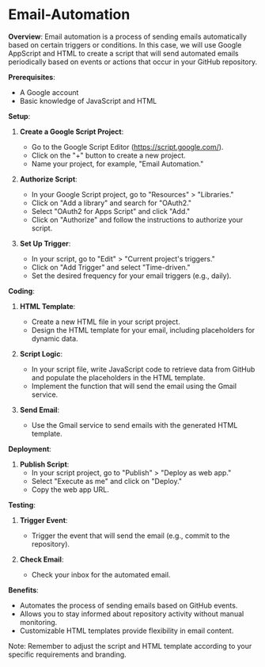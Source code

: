 # Email-Automation

**Overview**:
Email automation is a process of sending emails automatically based on certain triggers or conditions. In this case, we will use Google AppScript and HTML to create a script that will send automated emails periodically based on events or actions that occur in your GitHub repository.

**Prerequisites**:
- A Google account
- Basic knowledge of JavaScript and HTML

**Setup**:

1. **Create a Google Script Project**:
   - Go to the Google Script Editor (https://script.google.com/).
   - Click on the "+" button to create a new project.
   - Name your project, for example, "Email Automation."

2. **Authorize Script**:
   - In your Google Script project, go to "Resources" > "Libraries."
   - Click on "Add a library" and search for "OAuth2."
   - Select "OAuth2 for Apps Script" and click "Add."
   - Click on "Authorize" and follow the instructions to authorize your script.

3. **Set Up Trigger**:
   - In your script, go to "Edit" > "Current project's triggers."
   - Click on "Add Trigger" and select "Time-driven."
   - Set the desired frequency for your email triggers (e.g., daily).

**Coding**:
1. **HTML Template**:
   - Create a new HTML file in your script project.
   - Design the HTML template for your email, including placeholders for dynamic data.

2. **Script Logic**:
   - In your script file, write JavaScript code to retrieve data from GitHub and populate the placeholders in the HTML template.
   - Implement the function that will send the email using the Gmail service.

3. **Send Email**:
   - Use the Gmail service to send emails with the generated HTML template.

**Deployment**:
1. **Publish Script**:
   - In your script project, go to "Publish" > "Deploy as web app."
   - Select "Execute as me" and click on "Deploy."
   - Copy the web app URL.

**Testing**:
1. **Trigger Event**:
   - Trigger the event that will send the email (e.g., commit to the repository).

2. **Check Email**:
   - Check your inbox for the automated email.

**Benefits**:
- Automates the process of sending emails based on GitHub events.
- Allows you to stay informed about repository activity without manual monitoring.
- Customizable HTML templates provide flexibility in email content.

Note: Remember to adjust the script and HTML template according to your specific requirements and branding.
